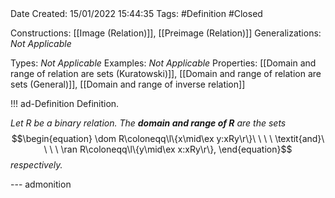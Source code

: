 <br />
<br />

Date Created: 15/01/2022 15:44:35
Tags: #Definition #Closed 

Constructions: [[Image (Relation)]], [[Preimage (Relation)]]
Generalizations: _Not Applicable_

Types: _Not Applicable_
Examples: _Not Applicable_ 
Properties: [[Domain and range of relation are sets (Kuratowski)]], [[Domain and range of relation are sets (General)]], [[Domain and range of inverse relation]]

!!! ad-Definition Definition.

_Let $R$ be a binary relation. The **domain and range of $R$** are the sets_
$$\begin{equation}
    \dom R\coloneqq\l\{x\mid\ex y:xRy\r\}\ \ \ \ \textit{and}\ \ \ \ \ran R\coloneqq\l\{y\mid\ex x:xRy\r\},
\end{equation}$$
_respectively._

--- admonition
